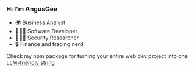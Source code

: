 ### Hi I'm AngusGee

- 🌍 Business Analyst
- 🧑🏼‍💻 Software Developer
- 🕵🏼‍♂️ Security Researcher
- 💲 Finance and trading nerd

Check my npm package for turning your entire web dev project into one [LLM-friendly string](https://github.com/angusgee/proompt-cat)
